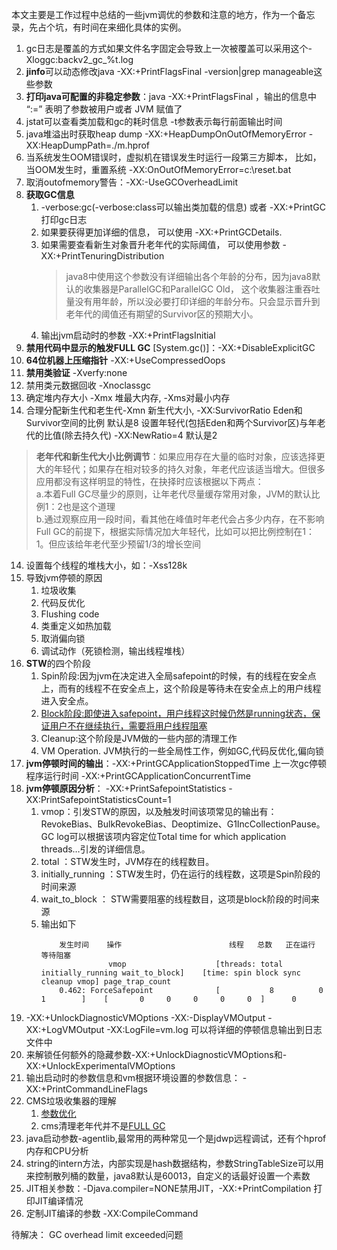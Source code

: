 本文主要是工作过程中总结的一些jvm调优的参数和注意的地方，作为一个备忘录，先占个坑，有时间在来细化具体的实例。

1. gc日志是覆盖的方式如果文件名字固定会导致上一次被覆盖可以采用这个-Xloggc:backv2_gc_%t.log
2. **jinfo**可以动态修改java -XX:+PrintFlagsFinal -version|grep manageable这些参数
3. **打印java可配置的非稳定参数**：java -XX:+PrintFlagsFinal ，输出的信息中 “:=” 表明了参数被用户或者 JVM 赋值了
3. jstat可以查看类加载和gc的耗时信息 -t参数表示每行前面输出时间
4. java堆溢出时获取heap dump -XX:+HeapDumpOnOutOfMemoryError -XX:HeapDumpPath=./m.hprof
5. 当系统发生OOM错误时，虚拟机在错误发生时运行一段第三方脚本， 比如， 当OOM发生时，重置系统 -XX:OnOutOfMemoryError=c:\reset.bat
6. 取消outofmemory警告：-XX:-UseGCOverheadLimit
6. **获取GC信息**
    1.  -verbose:gc(-verbose:class可以输出类加载的信息) 或者 -XX:+PrintGC 打印gc日志
    2.  如果要获得更加详细的信息， 可以使用 -XX:+PrintGCDetails.
    3.  如果需要查看新生对象晋升老年代的实际阈值， 可以使用参数 -XX:+PrintTenuringDistribution
        > java8中使用这个参数没有详细输出各个年龄的分布，因为java8默认的收集器是ParallelGC和ParallelGC Old，
        > 这个收集器注重吞吐量没有用年龄，所以没必要打印详细的年龄分布。只会显示晋升到老年代的阈值还有期望的Survivor区的预期大小。
    4.  输出jvm启动时的参数  -XX:+PrintFlagsInitial
7. **禁用代码中显示的触发FULL GC** [System.gc()]：-XX:+DisableExplicitGC 
8. **64位机器上压缩指针** -XX:+UseCompressedOops 
9. **禁用类验证**   -Xverfy:none
10.  禁用类元数据回收 -Xnoclassgc     
11.  确定堆内存大小 -Xmx 堆最大内存, -Xms对最小内存
12.  合理分配新生代和老生代-Xmn 新生代大小, -XX:SurvivorRatio Eden和Survivor空间的比例 默认是8  设置年轻代(包括Eden和两个Survivor区)与年老代的比值(除去持久代) -XX:NewRatio=4 默认是2    
> **老年代和新生代大小比例调节**：如果应用存在大量的临时对象，应该选择更大的年轻代；如果存在相对较多的持久对象，年老代应该适当增大。但很多应用都没有这样明显的特性，在抉择时应该根据以下两点：   
>a.本着Full GC尽量少的原则，让年老代尽量缓存常用对象，JVM的默认比例1：2也是这个道理   
>b.通过观察应用一段时间，看其他在峰值时年老代会占多少内存，在不影响Full GC的前提下，根据实际情况加大年轻代，比如可以把比例控制在1：1。但应该给年老代至少预留1/3的增长空间
14.  设置每个线程的堆栈大小，如：-Xss128k
14. 导致jvm停顿的原因
    1.  垃圾收集
    2.  代码反优化
    3.  Flushing code 
    4.  类重定义如热加载 
    5.  取消偏向锁
    6.  调试动作（死锁检测，输出线程堆栈）
15. **STW**的四个阶段
    1. Spin阶段:因为jvm在决定进入全局safepoint的时候，有的线程在安全点上，而有的线程不在安全点上，这个阶段是等待未在安全点上的用户线程进入安全点。
    2. [Block阶段:即使进入safepoint，用户线程这时候仍然是running状态，保证用户不在继续执行，需要将用户线程阻塞](http://blog.csdn.net/iter_zc/article/details/41892567)
    3. Cleanup:这个阶段是JVM做的一些内部的清理工作
    4. VM Operation. JVM执行的一些全局性工作，例如GC,代码反优化,偏向锁  
16. **jvm停顿时间的输出**：-XX:+PrintGCApplicationStoppedTime  上一次gc停顿程序运行时间 -XX:+PrintGCApplicationConcurrentTime
17. **jvm停顿原因分析**： -XX:+PrintSafepointStatistics -XX:PrintSafepointStatisticsCount=1
    1. vmop：引发STW的原因，以及触发时间该项常见的输出有：RevokeBias、BulkRevokeBias、Deoptimize、G1IncCollectionPause。GC log可以根据该项内容定位Total time for which application threads…引发的详细信息。
    2. total ：STW发生时，JVM存在的线程数目。
    3. initially_running ：STW发生时，仍在运行的线程数，这项是Spin阶段的 时间来源
    4. wait_to_block ： STW需要阻塞的线程数目，这项是block阶段的时间来源
    5.  输出如下
        ```
            发生时间    操作                        线程   总数   正在运行        等待阻塞               
                       vmop                    [threads: total initially_running wait_to_block]    [time: spin block sync cleanup vmop] page_trap_count
            0.462: ForceSafepoint              [           8          0              1        ]    [       0     0     0     0     0  ]      0  
        ```
18. -XX:+UnlockDiagnosticVMOptions -XX:-DisplayVMOutput -XX:+LogVMOutput -XX:LogFile=vm.log 可以将详细的停顿信息输出到日志文件中
19. 来解锁任何额外的隐藏参数-XX:+UnlockDiagnosticVMOptions和-XX:+UnlockExperimentalVMOptions
20. 输出启动时的参数信息和vm根据环境设置的参数信息：  -XX:+PrintCommandLineFlags    
18. CMS垃圾收集器的理解
    1. [参数优化](https://www.cnblogs.com/onmyway20xx/p/6605324.html)
    2. cms清理老年代并不是[FULL GC ](https://www.zhihu.com/question/41922036/answer/93079526)
19. java启动参数-agentlib,最常用的两种常见一个是jdwp远程调试，还有个hprof内存和CPU分析
20. string的intern方法，内部实现是hash数据结构，参数StringTableSize可以用来控制散列桶的数量，java8默认是60013，自定义的话最好设置一个素数
21. JIT相关参数：-Djava.compiler=NONE禁用JIT，-XX:+PrintCompilation 打印JIT编译情况
22. 定制JIT编译的参数 -XX:CompileCommand



待解决：
GC overhead limit exceeded问题



